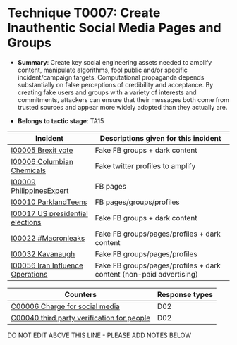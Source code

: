 # Technique T0007: Create Inauthentic Social Media Pages and Groups

* **Summary**: Create key social engineering assets needed to amplify content, manipulate algorithms, fool public and/or specific incident/campaign targets. Computational propaganda depends substantially on false perceptions of credibility and acceptance. By creating fake users and groups with a variety of interests and commitments, attackers can ensure that their messages both come from trusted sources and appear more widely adopted than they actually are.

* **Belongs to tactic stage**: TA15


| Incident | Descriptions given for this incident |
| -------- | -------------------- |
| [I00005 Brexit vote](../../generated_pages/incidents/I00005.md) | Fake FB groups + dark content |
| [I00006 Columbian Chemicals](../../generated_pages/incidents/I00006.md) | Fake twitter profiles to amplify |
| [I00009 PhilippinesExpert](../../generated_pages/incidents/I00009.md) | FB pages |
| [I00010 ParklandTeens](../../generated_pages/incidents/I00010.md) | FB pages/groups/profiles |
| [I00017 US presidential elections](../../generated_pages/incidents/I00017.md) | Fake FB groups + dark content |
| [I00022 #Macronleaks](../../generated_pages/incidents/I00022.md) | Fake FB groups/pages/profiles + dark content |
| [I00032 Kavanaugh](../../generated_pages/incidents/I00032.md) | Fake FB groups/pages/profiles  |
| [I00056 Iran Influence Operations](../../generated_pages/incidents/I00056.md) | Fake FB groups/pages/profiles + dark content (non-paid advertising) |



| Counters | Response types |
| -------- | -------------- |
| [C00006 Charge for social media](../../generated_pages/counters/C00006.md) | D02 |
| [C00040 third party verification for people](../../generated_pages/counters/C00040.md) | D02 |


DO NOT EDIT ABOVE THIS LINE - PLEASE ADD NOTES BELOW